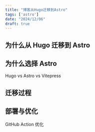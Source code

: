 ```yaml
---
title: "博客从Hugo迁移到Astro"
tags: ['astro']
date: "2024/12/06"
draft: true
---
```


## 为什么从 Hugo 迁移到 Astro

## 为什么选择 Astro

Hugo vs Astro vs Vitepress

## 迁移过程


## 部署与优化

GitHub Action 优化
